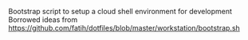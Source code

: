 Bootstrap script to setup a cloud shell environment for development
Borrowed ideas from https://github.com/fatih/dotfiles/blob/master/workstation/bootstrap.sh
